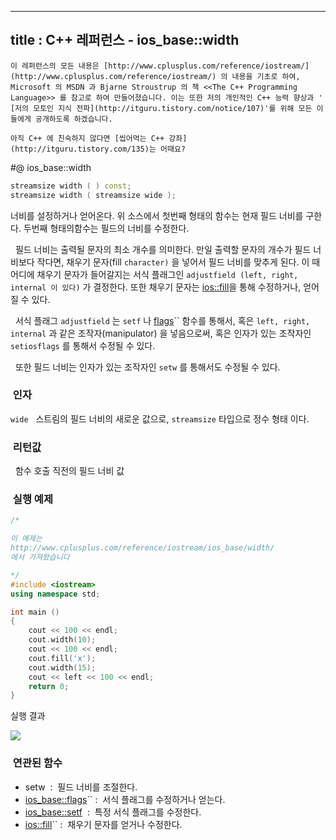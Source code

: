 ----------------
title : C++ 레퍼런스 - ios_base::width
--------------



```warning
이 레퍼런스의 모든 내용은 [http://www.cplusplus.com/reference/iostream/](http://www.cplusplus.com/reference/iostream/) 의 내용을 기초로 하여, Microsoft 의 MSDN 과 Bjarne Stroustrup 의 책 <<The C++ Programming Language>> 를 참고로 하여 만들어졌습니다. 이는 또한 저의 개인적인 C++ 능력 향상과 ' [저의 모토인 지식 전파](http://itguru.tistory.com/notice/107)'를 위해 모든 이들에게 공개하도록 하겠습니다.
```

```info
아직 C++ 에 친숙하지 않다면 [씹어먹는 C++ 강좌](http://itguru.tistory.com/135)는 어때요?
```

#@ ios_base::width

```cpp
streamsize width ( ) const;
streamsize width ( streamsize wide );
```


너비를 설정하거나 얻어온다.
위 소스에서 첫번째 형태의 함수는 현재 필드 너비를 구한다.
두번째 형태의함수는 필드의 너비를 수정한다.

  필드 너비는 출력될 문자의 최소 개수를 의미한다. 만일 출력할 문자의 개수가 필드 너비보다 작다면, 채우기 문자(fill `character)` 을 넣어서 필드 너비를 맞추게 된다. 이 때 어디에 채우기 문자가 들어갈지는 서식 플래그인 `adjustfield (left, right, internal 이 있다)` 가 결정한다. 또한 채우기 문자는 [ios::fill](http://itguru.tistory.com/181)을 통해 수정하거나, 얻어질 수 있다.

  서식 플래그 `adjustfield` 는 `setf` 나 [flags](http://itguru.tistory.com/153)`` 함수를 통해서, 혹은 `left, right, internal` 과 같은 조작자(manipulator) 을 넣음으로써, 혹은 인자가 있는 조작자인 `setiosflags` 를 통해서 수정될 수 있다.

  또한 필드 너비는 인자가 있는 조작자인 `setw` 를 통해서도 수정될 수 있다.




###  인자




`wide`
  스트림의 필드 너비의 새로운 값으로, `streamsize` 타입으로 정수 형태 이다.



###  리턴값




  함수 호출 직전의 필드 너비 값



###  실행 예제




```cpp
/*

이 예제는
http://www.cplusplus.com/reference/iostream/ios_base/width/
에서 가져왔습니다

*/
#include <iostream>
using namespace std;

int main ()
{
    cout << 100 << endl;
    cout.width(10);
    cout << 100 << endl;
    cout.fill('x');
    cout.width(15);
    cout << left << 100 << endl;
    return 0;
}
```


실행 결과


![](http://img1.daumcdn.net/thumb/R1920x0/?fname=http%3A%2F%2Fcfile23.uf.tistory.com%2Fimage%2F205F6A374E4BF4E1335046)




###  연관된 함수


* setw  :  필드 너비를 조절한다.
*  [ios_base::flags](http://itguru.tistory.com/153)`` :  서식 플래그를 수정하거나 얻는다.
*  [ios_base::setf](http://itguru.tistory.com/155)  :  특정 서식 플래그를 수정한다.
*  [ios::fill](http://itguru.tistory.com/181)`` :  채우기 문자를 얻거나 수정한다.
